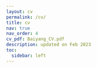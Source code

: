 ```yaml
---
layout: cv
permalink: /cv/
title: cv
nav: true
nav_order: 4
cv_pdf: Baiyang_CV.pdf
description: updated on Feb 2023
toc:
  sidebar: left
---
```

